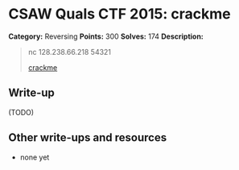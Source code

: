 # CSAW Quals CTF 2015: crackme

**Category:** Reversing
**Points:** 300
**Solves:** 174
**Description:** 

> nc 128.238.66.218 54321
>
> [crackme](crackme)

## Write-up

(TODO)

## Other write-ups and resources

* none yet